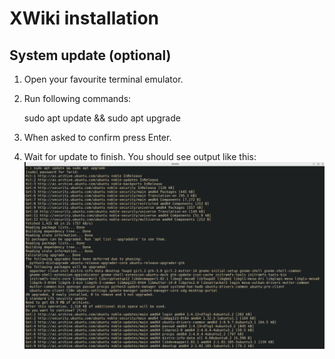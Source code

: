 # XWiki installation
## System update (optional)
1. Open your favourite terminal emulator.
2. Run following commands:

    sudo apt update && sudo apt upgrade
3. When asked to confirm press Enter.
4. Wait for update to finish. You should see output like this:
   ![System update](system-update.png)
